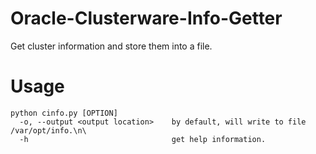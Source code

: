 # Oracle-Clusterware-Info-Getter
Get cluster information and store them into a file.

# Usage
```
python cinfo.py [OPTION]
  -o, --output <output location>    by default, will write to file /var/opt/info.\n\
  -h                                get help information.
```
